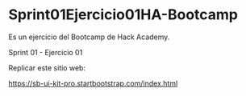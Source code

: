 # Sprint01Ejercicio01HA-Bootcamp

Es un ejercicio del Bootcamp de Hack Academy.

Sprint 01 - Ejercicio 01

Replicar este sitio web:

https://sb-ui-kit-pro.startbootstrap.com/index.html
